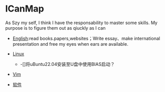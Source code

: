 # ICanMap
As Szy my self, I think I have the responsability to master some skills. My purpose is to figure them out as qiuckly as I can

* [English]():read books.papers,websites；Write essay、make international presentation and free my eyes when ears are available.


* [Linux](./Linux)
  * -[]将uBuntu22.04安装至U盘中使用BIAS启动？
* [Vim]()
* [软件](./软件)
